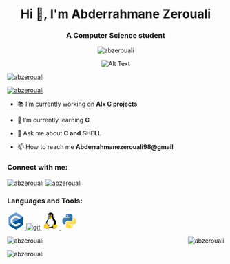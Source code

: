 <h1 align="center">Hi 👋, I'm Abderrahmane Zerouali</h1>
<h3 align="center">A Computer Science student</h3>

<p align="center"> <img src="https://komarev.com/ghpvc/?username=abzerouali&label=Profile%20views&color=0e75b6&style=flat" alt="abzerouali" /> </p>

<p align="center">
  <img src="https://gifsec.com/wp-content/uploads/2023/01/luffy-gif-9.gif" alt="Alt Text" width="1000" height="500">
</p>



<p align="left"> <a href="https://github.com/ryo-ma/github-profile-trophy"><img src="https://github-profile-trophy.vercel.app/?username=abzerouali" alt="abzerouali" /></a> </p>

<p align="left"> <a href="https://twitter.com/abzerouali" target="blank"><img src="https://img.shields.io/twitter/follow/abzerouali?logo=twitter&style=for-the-badge" alt="abzerouali" /></a> </p>

- 📚 I’m currently working on **Alx C projects**
  
- 🌱 I’m currently learning **C**

- 💬 Ask me about **C and SHELL**

- 📫 How to reach me **Abderrahmanezerouali98@gmail**

<h3 align="left">Connect with me:</h3>
<p align="left">
<a href="https://twitter.com/abzerouali" target="blank"><img align="center" src="https://raw.githubusercontent.com/rahuldkjain/github-profile-readme-generator/master/src/images/icons/Social/twitter.svg" alt="abzerouali" height="50" width="60" /></a>
<a href="https://linkedin.com/in/abzerouali" target="blank"><img align="center" src="https://raw.githubusercontent.com/rahuldkjain/github-profile-readme-generator/master/src/images/icons/Social/linked-in-alt.svg" alt="abzerouali" height="50" width="60" /></a>
</p>

<h3 align="left">Languages and Tools:</h3>
<p align="left"> <a href="https://www.cprogramming.com/" target="_blank" rel="noreferrer"> <img src="https://raw.githubusercontent.com/devicons/devicon/master/icons/c/c-original.svg" alt="c" width="40" height="40"/> </a> <a href="https://git-scm.com/" target="_blank" rel="noreferrer"> <img src="https://www.vectorlogo.zone/logos/git-scm/git-scm-icon.svg" alt="git" width="40" height="40"/> </a> <a href="https://www.linux.org/" target="_blank" rel="noreferrer"> <img src="https://raw.githubusercontent.com/devicons/devicon/master/icons/linux/linux-original.svg" alt="linux" width="40" height="40"/> </a> <a href="https://www.python.org" target="_blank" rel="noreferrer"> <img src="https://raw.githubusercontent.com/devicons/devicon/master/icons/python/python-original.svg" alt="python" width="40" height="40"/> </a> </p>

<p><img align="left" src="https://github-readme-stats.vercel.app/api/top-langs?username=abzerouali&show_icons=true&locale=en&layout=compact" alt="abzerouali" /></p>

<p>&nbsp;<img align="right" src="https://github-readme-stats.vercel.app/api?username=abzerouali&show_icons=true&locale=en" alt="abzerouali" /></p>

<p><img align="left" src="https://github-readme-streak-stats.herokuapp.com/?user=abzerouali&" alt="abzerouali" /></p>



